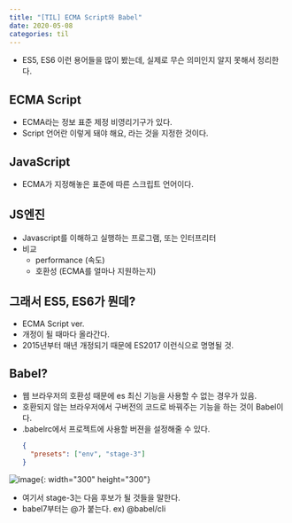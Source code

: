 ```yaml
---
title: "[TIL] ECMA Script와 Babel"
date: 2020-05-08
categories: til
---
```


- ES5, ES6 이런 용어들을 많이 봤는데, 실제로 무슨 의미인지 알지 못해서 정리한다.

## ECMA Script
- ECMA라는 정보 표준 제정 비영리기구가 있다.
- Script 언어란 이렇게 돼야 해요, 라는 것을 지정한 것이다.

## JavaScript
- ECMA가 지정해놓은 표준에 따른 스크립트 언어이다.

## JS엔진
- Javascript를 이해하고 실행하는 프로그램, 또는 인터프리터
- 비교
  - performance (속도)
  - 호환성 (ECMA를 얼마나 지원하는지)

## 그래서 ES5, ES6가 뭔데?
- ECMA Script ver.
- 개정이 될 때마다 올라간다.
- 2015년부터 매년 개정되기 때문에 ES2017 이런식으로 명명될 것.

## Babel?
- 웹 브라우저의 호환성 때문에 es 최신 기능을 사용할 수 없는 경우가 있음.
- 호환되지 않는 브라우저에서 구버전의 코드로 바꿔주는 기능을 하는 것이 Babel이다.
- .babelrc에서 프로젝트에 사용할 버젼을 설정해줄 수 있다.
  ```json
  {
    "presets": ["env", "stage-3"]
  }
  ```
![image](https://user-images.githubusercontent.com/41617388/81393508-74738280-915b-11ea-9e00-34894a54b1c0.png){: width="300" height="300"}
- 여기서 stage-3는 다음 후보가 될 것들을 말한다.
- babel7부터는 @가 붙는다. ex) @babel/cli

